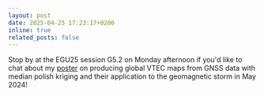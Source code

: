 ```yaml
---
layout: post
date: 2025-04-25 17:23:17+0200
inline: true
related_posts: false
---
```


Stop by at the EGU25 session G5.2 on Monday afternoon if you'd like to chat about my <a href='https://www.joshuadreyer.com/assets/pdf/EGU25-12567_Dreyer_poster_final1.pdf'>poster</a> on producing global VTEC maps from GNSS data with median polish kriging and their application to the geomagnetic storm in May 2024!